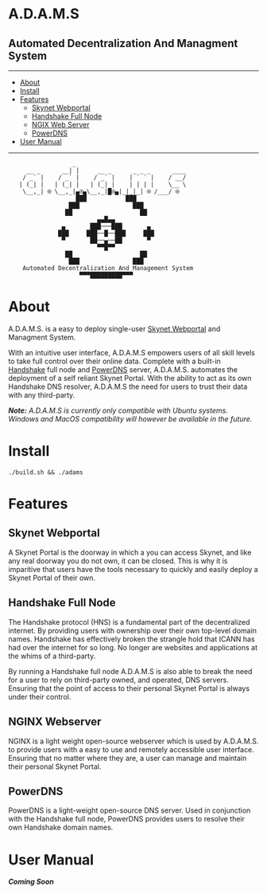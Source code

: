 # **A.D.A.M.S**
## **Automated Decentralization And Managment System**
***

- [About](#about)
- [Install](#how-to-run)
- [Features](#features)
  - [Skynet Webportal](#skynet-webportal)
  - [Handshake Full Node](#handshake-full-node)
  - [NGIX Web Server](#nginx-webserver)
  - [PowerDNS](#powerdns)
- [User Manual](#user-manual)

***
```
                  _                                    
     __ _      __| |     __ _      _ _ _      ____     
    / _` |    / _` |    / _` |    | ` ` |    / __/     
   | (_| |   | (_| |   | (_| |    | | | |    \__ \     
    \__,_| ⍟ \__,_|▄⍟▄\__,_|█⍟▄|_|_|_| ⍟ /___/ ⍟  
                   ███           ███                   
                 ███               ███                 
                ██                   ██                
                         ▄▄█▄▄                         
               ▄       ███───███       ▄               
              ███     ███──█──███     ███              
               ▀       ██──▄──██       ▀               
                         ▀▀█▀▀                         
                ██                   ██                
                 ███               ███                 
    Automated Decentralization And Management System   
                    ▀▀▀█████████▀▀▀                   
```

# **About**
A.D.A.M.S. is a easy to deploy single-user [Skynet Webportal](https://portal-docs.skynetlabs.com) and Managment System.

With an intuitive user interface, A.D.A.M.S empowers users of all skill levels to take full control over their online data. Complete with a built-in [Handshake](https://github.com/handshake-org/hsd) full node and [PowerDNS](https://github.com/PowerDNS/pdns) server, A.D.A.M.S. automates the deployment of a self reliant Skynet Portal. With the ability to act as its own Handshake DNS resolver, A.D.A.M.S the need for users to trust their data with any third-party.

***Note:** A.D.A.M.S is currently only compatible with Ubuntu systems. Windows and MacOS compatibility will however be available in the future.*

# **Install**
```
./build.sh && ./adams
```

# **Features**

## **Skynet Webportal**
A Skynet Portal is the doorway in which a you can access Skynet, and like any real doorway you do not own, it can be closed. This is why it is imparitive that users have the tools necessary to quickly and easily deploy a Skynet Portal of their own.

## **Handshake Full Node**

The Handshake protocol (HNS) is a fundamental part of the decentralized internet. By providing users with ownership over their own top-level domain names. Handshake has effectively broken the strangle hold that ICANN has had over the internet for so long. No longer are websites and applications at the whims of a third-party.

By running a Handshake full node A.D.A.M.S is also able to break the need for a user to rely on third-party owned, and operated, DNS servers. Ensuring that the point of access to their personal Skynet Portal is always under their control.

## **NGINX Webserver**
NGINX is a light weight open-source webserver which is used by A.D.A.M.S. to provide users with a easy to use and remotely accessible user interface. Ensuring that no matter where they are, a user can manage and maintain their personal Skynet Portal.

## **PowerDNS**
PowerDNS is a light-weight open-source DNS server. Used in conjunction with the Handshake full node, PowerDNS provides users to resolve their own Handshake domain names.

# **User Manual**
***Coming Soon***